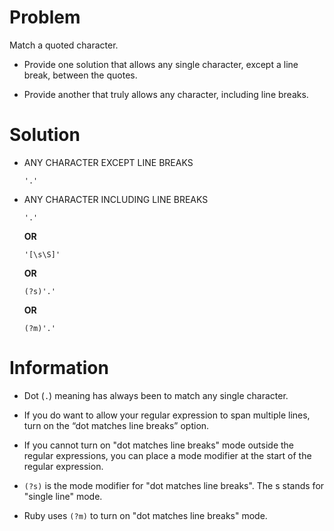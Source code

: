 # Problem

Match a quoted character. 
+ Provide one solution that allows any single character, except a line break, between the quotes.

+ Provide another that truly allows any character, including line breaks.

# Solution

+ ANY CHARACTER EXCEPT LINE BREAKS

    ``'.'``

+ ANY CHARACTER INCLUDING LINE BREAKS

    ``'.'``

    **OR**

    ``'[\s\S]'``

    **OR**

    ``(?s)'.'``

    **OR**

    ``(?m)'.'``


# Information

+ Dot (``.``) meaning has always been to match any single character.

+ If you do want to allow your regular expression to span multiple lines, turn on the “dot matches line breaks” option.

+ If you cannot turn on "dot matches line breaks" mode outside the regular expressions, you can place a mode modifier at the start of the regular expression.

+ ``(?s)`` is the mode modifier for "dot matches line breaks". The s stands for "single line" mode.

+ Ruby uses ``(?m)`` to turn on "dot matches line breaks" mode.